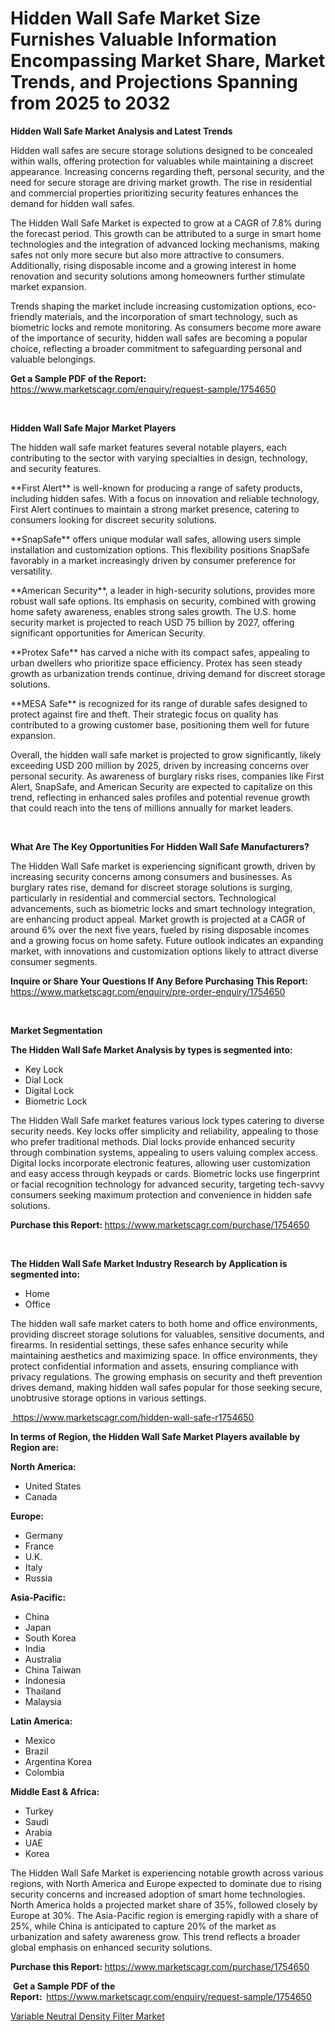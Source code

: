 <p><h1>Hidden Wall Safe Market Size Furnishes Valuable Information Encompassing Market Share, Market Trends, and Projections Spanning from 2025 to 2032</h1></p><p><strong>Hidden Wall Safe Market Analysis and Latest Trends</strong></p>
<p><p>Hidden wall safes are secure storage solutions designed to be concealed within walls, offering protection for valuables while maintaining a discreet appearance. Increasing concerns regarding theft, personal security, and the need for secure storage are driving market growth. The rise in residential and commercial properties prioritizing security features enhances the demand for hidden wall safes.</p><p>The Hidden Wall Safe Market is expected to grow at a CAGR of 7.8% during the forecast period. This growth can be attributed to a surge in smart home technologies and the integration of advanced locking mechanisms, making safes not only more secure but also more attractive to consumers. Additionally, rising disposable income and a growing interest in home renovation and security solutions among homeowners further stimulate market expansion. </p><p>Trends shaping the market include increasing customization options, eco-friendly materials, and the incorporation of smart technology, such as biometric locks and remote monitoring. As consumers become more aware of the importance of security, hidden wall safes are becoming a popular choice, reflecting a broader commitment to safeguarding personal and valuable belongings.</p></p>
<p><strong>Get a Sample PDF of the Report:&nbsp;</strong> <a href="https://www.marketscagr.com/enquiry/request-sample/1754650?utm_campaign=2106&utm_medium=2&utm_source=Github&utm_content=ia&utm_term=04042025&utm_id=hidden-wall-safe">https://www.marketscagr.com/enquiry/request-sample/1754650</a></p>
<p>&nbsp;</p>
<p><strong>Hidden Wall Safe Major Market Players</strong></p>
<p><p>The hidden wall safe market features several notable players, each contributing to the sector with varying specialties in design, technology, and security features. </p><p>**First Alert** is well-known for producing a range of safety products, including hidden safes. With a focus on innovation and reliable technology, First Alert continues to maintain a strong market presence, catering to consumers looking for discreet security solutions.</p><p>**SnapSafe** offers unique modular wall safes, allowing users simple installation and customization options. This flexibility positions SnapSafe favorably in a market increasingly driven by consumer preference for versatility.</p><p>**American Security**, a leader in high-security solutions, provides more robust wall safe options. Its emphasis on security, combined with growing home safety awareness, enables strong sales growth. The U.S. home security market is projected to reach USD 75 billion by 2027, offering significant opportunities for American Security.</p><p>**Protex Safe** has carved a niche with its compact safes, appealing to urban dwellers who prioritize space efficiency. Protex has seen steady growth as urbanization trends continue, driving demand for discreet storage solutions.</p><p>**MESA Safe** is recognized for its range of durable safes designed to protect against fire and theft. Their strategic focus on quality has contributed to a growing customer base, positioning them well for future expansion.</p><p>Overall, the hidden wall safe market is projected to grow significantly, likely exceeding USD 200 million by 2025, driven by increasing concerns over personal security. As awareness of burglary risks rises, companies like First Alert, SnapSafe, and American Security are expected to capitalize on this trend, reflecting in enhanced sales profiles and potential revenue growth that could reach into the tens of millions annually for market leaders.</p></p>
<p>&nbsp;</p>
<p><strong>What Are The Key Opportunities For Hidden Wall Safe Manufacturers?</strong></p>
<p><p>The Hidden Wall Safe market is experiencing significant growth, driven by increasing security concerns among consumers and businesses. As burglary rates rise, demand for discreet storage solutions is surging, particularly in residential and commercial sectors. Technological advancements, such as biometric locks and smart technology integration, are enhancing product appeal. Market growth is projected at a CAGR of around 6% over the next five years, fueled by rising disposable incomes and a growing focus on home safety. Future outlook indicates an expanding market, with innovations and customization options likely to attract diverse consumer segments.</p></p>
<p><strong>Inquire or Share Your Questions If Any Before Purchasing This Report:</strong> <a href="https://www.marketscagr.com/enquiry/pre-order-enquiry/1754650?utm_campaign=2106&utm_medium=2&utm_source=Github&utm_content=ia&utm_term=04042025&utm_id=hidden-wall-safe">https://www.marketscagr.com/enquiry/pre-order-enquiry/1754650</a></p>
<p>&nbsp;</p>
<p><strong>Market Segmentation</strong></p>
<p><strong>The Hidden Wall Safe Market Analysis by types is segmented into:</strong></p>
<p><ul><li>Key Lock</li><li>Dial Lock</li><li>Digital Lock</li><li>Biometric Lock</li></ul></p>
<p><p>The Hidden Wall Safe market features various lock types catering to diverse security needs. Key locks offer simplicity and reliability, appealing to those who prefer traditional methods. Dial locks provide enhanced security through combination systems, appealing to users valuing complex access. Digital locks incorporate electronic features, allowing user customization and easy access through keypads or cards. Biometric locks use fingerprint or facial recognition technology for advanced security, targeting tech-savvy consumers seeking maximum protection and convenience in hidden safe solutions.</p></p>
<p><strong>Purchase this Report:&nbsp;</strong><a href="https://www.marketscagr.com/purchase/1754650?utm_campaign=2106&utm_medium=2&utm_source=Github&utm_content=ia&utm_term=04042025&utm_id=hidden-wall-safe">https://www.marketscagr.com/purchase/1754650</a></p>
<p>&nbsp;</p>
<p><strong>The Hidden Wall Safe Market Industry Research by Application is segmented into:</strong></p>
<p><ul><li>Home</li><li>Office</li></ul></p>
<p><p>The hidden wall safe market caters to both home and office environments, providing discreet storage solutions for valuables, sensitive documents, and firearms. In residential settings, these safes enhance security while maintaining aesthetics and maximizing space. In office environments, they protect confidential information and assets, ensuring compliance with privacy regulations. The growing emphasis on security and theft prevention drives demand, making hidden wall safes popular for those seeking secure, unobtrusive storage options in various settings.</p></p>
<p><a href="https://www.marketscagr.com/hidden-wall-safe-r1754650?utm_campaign=2106&utm_medium=2&utm_source=Github&utm_content=ia&utm_term=04042025&utm_id=hidden-wall-safe">&nbsp;https://www.marketscagr.com/hidden-wall-safe-r1754650</a></p>
<p><strong>In terms of Region, the Hidden Wall Safe Market Players available by Region are:</strong></p>
<p>
    <p> <strong> North America: </strong>
        <ul>
            <li>United States</li>
            <li>Canada</li>
        </ul>
        </p> 
    <p> <strong> Europe: </strong>
        <ul>
            <li>Germany</li>
            <li>France</li>
            <li>U.K.</li>
            <li>Italy</li>
            <li>Russia</li>
        </ul>
        </p> 
    <p> <strong> Asia-Pacific: </strong>
        <ul>
            <li>China</li>
            <li>Japan</li>
            <li>South Korea</li>
            <li>India</li>
            <li>Australia</li>
            <li>China Taiwan</li>
            <li>Indonesia</li>
            <li>Thailand</li>
            <li>Malaysia</li>
        </ul>
        </p> 
    <p> <strong> Latin America: </strong>
        <ul>
            <li>Mexico</li>
            <li>Brazil</li>
            <li>Argentina Korea</li>
            <li>Colombia</li>
        </ul>
        </p> 
    <p> <strong> Middle East & Africa: </strong>
        <ul>
            <li>Turkey</li>
            <li>Saudi</li>
            <li>Arabia</li>
            <li>UAE</li>
            <li>Korea</li>
        </ul>
    </p>
    </p>
<p><p>The Hidden Wall Safe Market is experiencing notable growth across various regions, with North America and Europe expected to dominate due to rising security concerns and increased adoption of smart home technologies. North America holds a projected market share of 35%, followed closely by Europe at 30%. The Asia-Pacific region is emerging rapidly with a share of 25%, while China is anticipated to capture 20% of the market as urbanization and safety awareness grow. This trend reflects a broader global emphasis on enhanced security solutions.</p></p>
<p><strong>Purchase this Report: </strong><a href="https://www.marketscagr.com/purchase/1754650?utm_campaign=2106&utm_medium=2&utm_source=Github&utm_content=ia&utm_term=04042025&utm_id=hidden-wall-safe">https://www.marketscagr.com/purchase/1754650</a></p>
<p>&nbsp;<strong>Get a Sample PDF of the Report:&nbsp;&nbsp;</strong><a href="https://www.marketscagr.com/enquiry/request-sample/1754650?utm_campaign=2106&utm_medium=2&utm_source=Github&utm_content=ia&utm_term=04042025&utm_id=hidden-wall-safe">https://www.marketscagr.com/enquiry/request-sample/1754650</a></p>
<p><strong></strong></p>
<p><p><a href="https://github.com/YashRP12/Market-Research-Report-List-7/blob/main/variable-neutral-density-filter-market.md?utm_campaign=2106&utm_medium=2&utm_source=Github&utm_content=ia&utm_term=04042025&utm_id=hidden-wall-safe">Variable Neutral Density Filter Market</a></p></p>